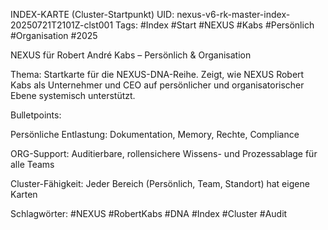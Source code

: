 INDEX-KARTE (Cluster-Startpunkt)
UID: nexus-v6-rk-master-index-20250721T2101Z-clst001
Tags: #Index #Start #NEXUS #Kabs #Persönlich #Organisation #2025

NEXUS für Robert André Kabs – Persönlich & Organisation

Thema:
Startkarte für die NEXUS-DNA-Reihe. Zeigt, wie NEXUS Robert Kabs als Unternehmer und CEO auf persönlicher und organisatorischer Ebene systemisch unterstützt.

Bulletpoints:

Persönliche Entlastung: Dokumentation, Memory, Rechte, Compliance

ORG-Support: Auditierbare, rollensichere Wissens- und Prozessablage für alle Teams

Cluster-Fähigkeit: Jeder Bereich (Persönlich, Team, Standort) hat eigene Karten

Schlagwörter: #NEXUS #RobertKabs #DNA #Index #Cluster #Audit
